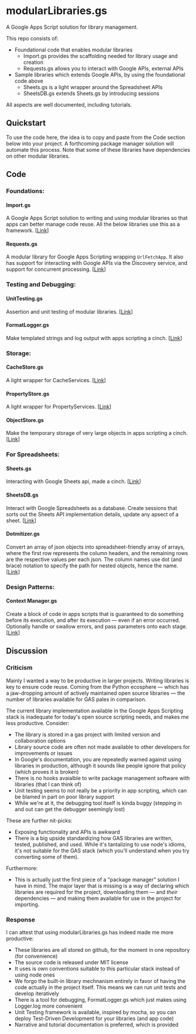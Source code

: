 # modularLibraries.gs

A Google Apps Script solution for library management. 

This repo consists of:

- Foundational code that enables modular libraries
  - Import.gs provides the scaffolding needed for library usage and creation
  - Requests.gs allows you to interact with Google APIs, external APIs
- Sample libraries which extends Google APIs, by using the foundational code above
  - Sheets.gs is a light wrapper around the Spreadsheet APIs
  - SheetsDB.gs extends Sheets.gs by introducing sessions

All aspects are well documented, including tutorials.

## Quickstart

To use the code here, the idea is to copy and paste from the Code section below into your project. A forthcoming package manager solution will automate this process. Note that some of these libraries have dependencies on other modular libraries.

## Code

### Foundations:

#### Import.gs

A Google Apps Script solution to writing and using modular libraries so that apps can better manage code reuse. All the below libraries use this as a framework. [[Link](http://example.com)]

#### Requests.gs

A modular library for Google Apps Scripting wrapping `UrlFetchApp`. It also has support for interacting with Google APIs via the Discovery service, and support for concurrent processing. [[Link](https://github.com/classroomtechtools/modularLibraries.gs/blob/master/Requests/Requests.md)]

### Testing and Debugging:

#### UnitTesting.gs

Assertion and unit testing of modular libraries. [[Link](http://example.com)]

#### FormatLogger.gs

Make templated strings and log output with apps scripting a cinch. [[Link](https://github.com/classroomtechtools/modularLibraries.gs/blob/master/FormatLogger/FormatLogger.md)]

### Storage:

#### CacheStore.gs

A light wrapper for CacheServices. [[Link](https://github.com/classroomtechtools/modularLibraries.gs/blob/master/Stores/CacheStore/CacheStore.md)]

#### PropertyStore.gs

A light wrapper for PropertyServices. [[Link](https://github.com/classroomtechtools/modularLibraries.gs/blob/master/Stores/PropertyStore/PropertyStore.md)]

#### ObjectStore.gs

Make the temporary storage of very large objects in apps scripting a cinch. [[Link](https://github.com/classroomtechtools/modularLibraries.gs/blob/master/Stores/ObjectStore/ObjectStore.md)]

### For Spreadsheets:

#### Sheets.gs

Interacting with Google Sheets api, made a cinch. [[Link](https://github.com/classroomtechtools/modularLibraries.gs/blob/master/Sheets/Sheets.md)]

#### SheetsDB.gs

Interact with Google Spreadsheets as a database. Create sessions that sorts out the Sheets API implementation details, update any apsect of a sheet. [[Link](https://github.com/classroomtechtools/modularLibraries.gs/blob/master/SheetsDB/SheetsDB.md)]

#### Dotmitizer.gs

Convert an array of json objects into spreadsheet-friendly array of arrays, where the first row represents the column headers, and the remaining rows are the respective values per each json. The column names use dot (and brace) notation to specify the path for nested objects, hence the name. [[Link](https://github.com/classroomtechtools/modularLibraries.gs/blob/master/Dotmitizer/Dotmitizer.md)]


### Design Patterns:

#### Context Manager.gs

Create a block of code in apps scripts that is guaranteed to do something before its execution, and after its execution — even if an error occurred. Optionally handle or swallow errors, and pass parameters onto each stage. [[Link](https://github.com/classroomtechtools/modularLibraries.gs/blob/master/ContextManager/ContextManager.md)]

## Discussion

### Criticism

Mainly I wanted a way to be productive in larger projects. Writing libraries is key to ensure code reuse. Coming from the Python ecosphere — which has a jaw-dropping amount of actively maintained open source libraries — the number of libraries available for GAS pales in comparison.

The current library implementation available in the Google Apps Scripting stack is inadequate for today's open source scripting needs, and makes me less productive. Consider:

- The library is stored in a gas project with limited version and collaboration options
- Library source code are often not made available to other developers for improvements or issues
- In Google's documentation, you are repeatedly warned against using libraries in production, although it sounds like people ignore that policy (which proves it is broken)
- There is no hooks avaialble to write package management software with libraries (that I can think of)
- Unit testing seems to not really be a priority in app scripting, which can be blamed in part on poor library support
- While we're at it, the debugging tool itself is kinda buggy (stepping in and out can get the debugger seemingly lost)

These are further nit-picks:

- Exposing functionality and APIs is awkward
- There is a big upside standardizing how GAS libraries are written, tested, published, and used. While it's tantalizing to use node's idioms, it's not suitable for the GAS stack (which you'll understand when you try converting some of them).

Furthermore:

- This is actually just the first piece of a "package manager" solution I have in mind. The major layer that is missing is a way of declaring which libraries are required for the project, downloading them — and *their* dependencies — and making them available for use in the project for importing.

### Response

I can attest that using modularLibraries.gs has indeed made me more productive:

- These libraries are all stored on github, for the moment in one repository (for convenience)
- The source code is released under MIT license
- It uses is own conventions suitable to this particular stack instead of using node ones
- We forgo the built-in library mechnanism entirely in favor of having the code actually in the project itself. This means we can run unit tests and develop iteratively
- There is a tool for debugging, FormatLogger.gs which just makes using Logger.log more convenient
- Unit Testing framework is available, inspired by mocha, so you can deploy Test-Driven Development for your libraries (and app code)
- Narrative and tutorial documentation is preferred, which is provided









